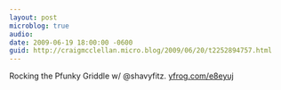 ```yaml
---
layout: post
microblog: true
audio: 
date: 2009-06-19 18:00:00 -0600
guid: http://craigmcclellan.micro.blog/2009/06/20/t2252894757.html
---
```

Rocking the Pfunky Griddle w/ @shavyfitz.  [yfrog.com/e8eyuj](http://yfrog.com/e8eyuj)

